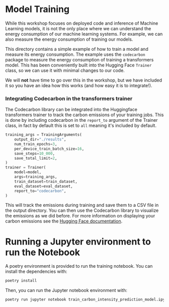 # Model Training

While this workshop focuses on deployed code and inference of Machine Learning models, it is not the only place where we can understand the energy consumption of our machine learning systems. For example, we can also measure the energy consumption of training our models.

This directory contains a simple example of how to train a model and measure its energy consumption. The example uses the `codecarbon` package to measure the energy consumption of training a transformers model. This has been conveniently built into the Hugging Face `Trainer` class, so we can use it with minimal changes to our code.


We will **not** have time to go over this in the workshop, but we have included it so you have an idea how this works (and how easy it is to integrate!).


### Integrating Codecarbon in the transformers trainer

The Codecarbon library can be integrated into the Huggingface transformers trainer to track the carbon emissions of your training jobs. This is done by including codecarbon in the `report_to` argument of the Trainer class, in fact by default this is set to `all` meaning it's included by default. 

``` python
training_args = TrainingArguments(
    output_dir="./results",
    num_train_epochs=3,
    per_device_train_batch_size=16,
    save_steps=10_000,
    save_total_limit=2,
)
trainer = Trainer(
    model=model,
    args=training_args,
    train_dataset=train_dataset,
    eval_dataset=eval_dataset,
    report_to="codecarbon",
)
```

This will track the emissions during training and save them to a CSV file in the output directory. You can then use the Codecarbon library to visualize the emissions as we did before. For more information on displaying your carbon emissions see the [Hugging Face documentation]().

# Running a Jupyter environment to run the Notebook

A poetry environment is provided to run the training notebook. You can install the dependencies with:

```bash
poetry install
```

Then, you can run the Jupyter notebook environment with:

```bash
poetry run jupyter notebook train_carbon_intensity_prediction_model.ipynb
```

